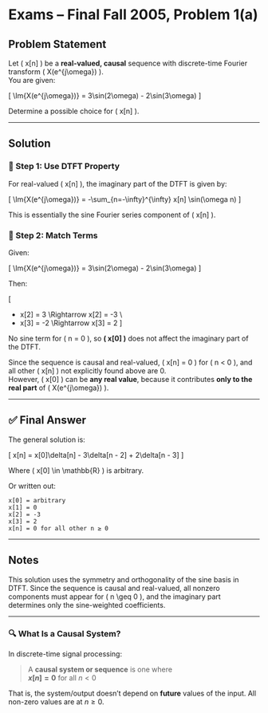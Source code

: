 # Exams – Final Fall 2005, Problem 1(a)

## Problem Statement

Let \( x[n] \) be a **real-valued, causal** sequence with discrete-time Fourier transform \( X(e^{j\omega}) \).  
You are given:

\[
\Im\{X(e^{j\omega})\} = 3\sin(2\omega) - 2\sin(3\omega)
\]

Determine a possible choice for \( x[n] \).

---

## Solution

### 🔹 Step 1: Use DTFT Property

For real-valued \( x[n] \), the imaginary part of the DTFT is given by:

\[
\Im\{X(e^{j\omega})\} = -\sum_{n=-\infty}^{\infty} x[n] \sin(\omega n)
\]

This is essentially the sine Fourier series component of \( x[n] \).

### 🔹 Step 2: Match Terms

Given:

\[
\Im\{X(e^{j\omega})\} = 3\sin(2\omega) - 2\sin(3\omega)
\]

Then:

\[
- x[2] = 3 \Rightarrow x[2] = -3 \\
- x[3] = -2 \Rightarrow x[3] = 2
\]

No sine term for \( n = 0 \), so **\( x[0] \)** does not affect the imaginary part of the DTFT.

Since the sequence is causal and real-valued, \( x[n] = 0 \) for \( n < 0 \), and all other \( x[n] \) not explicitly found above are 0.  
However, \( x[0] \) can be **any real value**, because it contributes **only to the real part** of \( X(e^{j\omega}) \).

---

## ✅ Final Answer

The general solution is:

\[
x[n] = x[0]\delta[n] - 3\delta[n - 2] + 2\delta[n - 3]
\]

Where \( x[0] \in \mathbb{R} \) is arbitrary.

Or written out:

```
x[0] = arbitrary
x[1] = 0
x[2] = -3
x[3] = 2
x[n] = 0 for all other n ≥ 0
```

---

## Notes

This solution uses the symmetry and orthogonality of the sine basis in DTFT. Since the sequence is causal and real-valued, all nonzero components must appear for \( n \geq 0 \), and the imaginary part determines only the sine-weighted coefficients.

---

### 🔍 What Is a Causal System?

In discrete-time signal processing:

> A **causal system or sequence** is one where  
> **$x[n] = 0$** for all $n < 0$

That is, the system/output doesn’t depend on **future** values of the input. All non-zero values are at $n \geq 0$.
